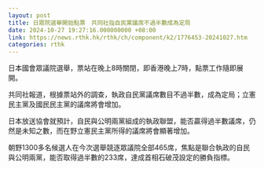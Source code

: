 ```yaml
---
layout: post
title: 日眾院選舉開始點票　共同社指自民黨議席不過半數成為定局
date: 2024-10-27 19:27:16.000000000 +08:00
link: https://news.rthk.hk/rthk/ch/component/k2/1776453-20241027.htm
categories: rthk
---
```


日本國會眾議院選舉，票站在晚上8時關閉，即香港晚上7時，點票工作隨即展開。

共同社報道，根據票站外的調查，執政自民黨議席數目不過半數，成為定局；立憲民主黨及國民民主黨的議席將會增加。

日本放送協會就預計，自民與公明兩黨組成的執政聯盟，能否贏得過半數議席，仍然是未知之數，而在野立憲民主黨所得的議席將會顯著增加。

朝野1300多名候選人在今次選舉競逐眾議院全部465席，焦點是聯合執政的自民與公明兩黨，能否取得過半數的233席，達成首相石破茂設定的勝負指標。
